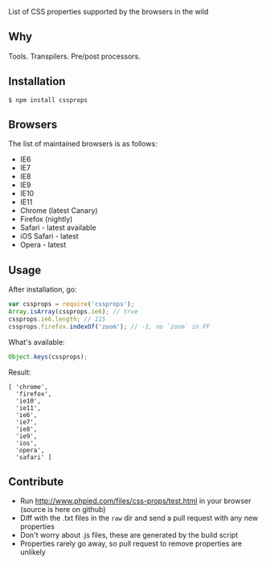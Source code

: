 List of CSS properties supported by the browsers in the wild

## Why

Tools. Transpilers. Pre/post processors.

## Installation

    $ npm install cssprops

## Browsers

The list of maintained browsers is as follows:

 - IE6
 - IE7
 - IE8
 - IE9
 - IE10
 - IE11
 - Chrome (latest Canary)
 - Firefox (nightly)
 - Safari - latest available
 - iOS Safari - latest
 - Opera - latest

## Usage

After installation, go:

```js
var cssprops = require('cssprops');
Array.isArray(cssprops.ie6); // true
cssprops.ie6.length; // 115
cssprops.firefox.indexOf('zoom'); // -1, no `zoom` in FF
```

What's available:

```js
Object.keys(cssprops);
```

Result:

    [ 'chrome',
      'firefox',
      'ie10',
      'ie11',
      'ie6',
      'ie7',
      'ie8',
      'ie9',
      'ios',
      'opera',
      'safari' ]

## Contribute

 - Run http://www.phpied.com/files/css-props/test.html in your browser (source is here on github)
 - Diff with the .txt files in the `raw` dir and send a pull request with any new properties
 - Don't worry about .js files, these are generated by the build script
 - Properties rarely go away, so pull request to remove properties are unlikely